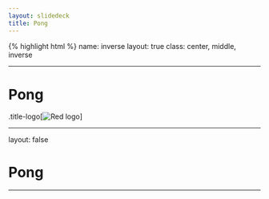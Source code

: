 ```yaml
---
layout: slidedeck
title: Pong
---
```


{% highlight html %} name: inverse layout: true class: center, middle, inverse

---

# Pong

.title-logo[![Red logo](/public/img/red-logo-white.svg)]

---
layout: false

# Pong



---
